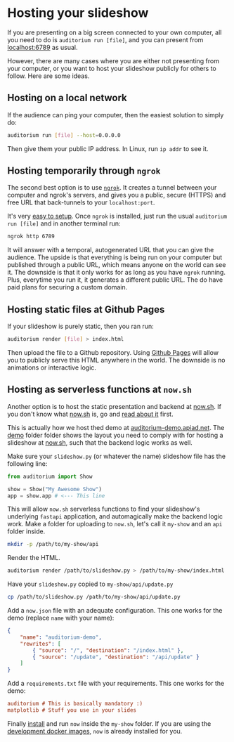# Hosting your slideshow

If you are presenting on a big screen connected to your own computer, all you need to do is
`auditorium run [file]`, and you can present from [localhost:6789](http://localhost:6789) as usual.

However, there are many cases where you are either not presenting from your computer, or you want
to host your slideshow publicly for others to follow. Here are some ideas.

## Hosting on a local network

If the audience can ping your computer, then the easiest solution to
simply do:

```bash
auditorium run [file] --host=0.0.0.0
```
Then give them your public IP address. In Linux, run `ip addr` to see it.

## Hosting temporarily through `ngrok`

The second best option is to use [`ngrok`](https://ngrok.com/).
It creates a tunnel between your computer and ngrok's servers, and gives you a public, secure (HTTPS)
and free URL that back-tunnels to your `localhost:port`.

It's very [easy to setup](https://ngrok.com/docs). Once `ngrok` is installed, just run the
usual `auditorium run [file]` and in another terminal run:

```bash
ngrok http 6789
```

It will answer with a temporal, autogenerated URL that you can give the audience.
The upside is that everything is being run on your computer but published through a public
URL, which means anyone on the world can see it.
The downside is that it only works for as long as you have `ngrok` running.
Plus, everytime you run it, it generates a different public URL.
The do have paid plans for securing a custom domain.

## Hosting static files at Github Pages

If your slideshow is purely static, then you ran run:

```bash
auditorium render [file] > index.html
```

Then upload the file to a Github repository.
Using [Github Pages](https://pages.github.com/) will allow you to
publicly serve this HTML anywhere in the world.
The downside is no animations or interactive logic.

## Hosting as serverless functions at `now.sh`

Another option is to host the static presentation and backend at [now.sh](https://now.sh).
If you don't know what [now.sh](https://now.sh) is, go and [read about it](https://zeit.co/docs) first.

This is actually how we host thed demo at [auditorium-demo.apiad.net](https://auditorium-demo.apiad.net).
The [demo](https://github.com/apiad/auditorium/tree/master/demo) folder folder shows the layout you need to comply with for hosting a slideshow at [now.sh](https://now.sh), such that the backend logic works as well.

Make sure your `slideshow.py` (or whatever the name) slideshow file has the following line:

```python
from auditorium import Show

show = Show("My Awesome Show")
app = show.app # <--- This line
```

This will allow `now.sh` serverless functions to find your slideshow's underlying `fastapi` application, and automagically make the backend logic work. Make a folder for uploading to `now.sh`, let's call it `my-show` and an `api` folder inside.

```bash
mkdir -p /path/to/my-show/api
```

Render the HTML.

```bash
auditorium render /path/to/slideshow.py > /path/to/my-show/index.html
```

Have your `slideshow.py` copied to `my-show/api/update.py`

```bash
cp /path/to/slideshow.py /path/to/my-show/api/update.py
```

Add a `now.json` file with an adequate configuration. This one works for the demo (replace `name` with your name):

```json
{
    "name": "auditorium-demo",
    "rewrites": [
        { "source": "/", "destination": "/index.html" },
        { "source": "/update", "destination": "/api/update" }
    ]
}
```

Add a `requirements.txt` file with your requirements. This one works for the demo:

```ini
auditorium # This is basically mandatory :)
matplotlib # Stuff you use in your slides
```

Finally [install](https://zeit.co/docs#install-now-cli) and run `now` inside the `my-show` folder. If you are using the [development docker images](https://hub.docker.com/r/auditorium/auditorium-dev), `now` is already installed for you.
